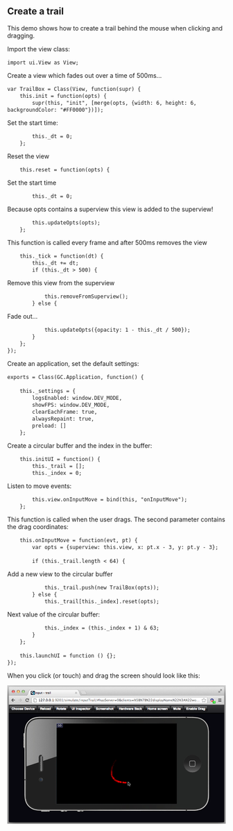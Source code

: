 ## Create a trail

This demo shows how to create a trail behind the mouse when clicking and dragging.

Import the view class:
~~~
import ui.View as View;
~~~

Create a view which fades out over a time of 500ms...

~~~
var TrailBox = Class(View, function(supr) {
    this.init = function(opts) {
        supr(this, "init", [merge(opts, {width: 6, height: 6, backgroundColor: "#FF0000"})]);
~~~

Set the start time:

~~~
        this._dt = 0;
    };
~~~

Reset the view

~~~
    this.reset = function(opts) {
~~~

Set the start time

~~~
        this._dt = 0;
~~~

Because opts contains a superview this view is added to the superview!

~~~
        this.updateOpts(opts);
	};
~~~

This function is called every frame and after 500ms removes the view

~~~
    this._tick = function(dt) {
        this._dt += dt;
        if (this._dt > 500) {
~~~

Remove this view from the superview

~~~
            this.removeFromSuperview();
        } else {
~~~

Fade out...

~~~
            this.updateOpts({opacity: 1 - this._dt / 500});
        }
    };
});
~~~

Create an application, set the default settings:
~~~
exports = Class(GC.Application, function() {

    this._settings = {
        logsEnabled: window.DEV_MODE,
        showFPS: window.DEV_MODE,
        clearEachFrame: true,
        alwaysRepaint: true,
        preload: []
    };
~~~

Create a circular buffer and the index in the buffer:

~~~
    this.initUI = function() {
        this._trail = [];
        this._index = 0;
~~~

Listen to move events:

~~~
        this.view.onInputMove = bind(this, "onInputMove");
    };
~~~

This function is called when the user drags. The second parameter contains the drag coordinates:
~~~
    this.onInputMove = function(evt, pt) {
        var opts = {superview: this.view, x: pt.x - 3, y: pt.y - 3};

        if (this._trail.length < 64) {
~~~

Add a new view to the circular buffer

~~~
            this._trail.push(new TrailBox(opts));
        } else {
            this._trail[this._index].reset(opts);
~~~

Next value of the circular buffer:

~~~
            this._index = (this._index + 1) & 63;
        }
    };

    this.launchUI = function () {};
});
~~~

When you click (or touch) and drag the screen should look like this:

<img src="screenshot.png" alt="a book screenshot" class="screenshot">